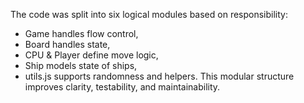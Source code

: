 The code was split into six logical modules based on responsibility:
- Game handles flow control,
- Board handles state,
- CPU & Player define move logic,
- Ship models state of ships,
- utils.js supports randomness and helpers.
This modular structure improves clarity, testability, and maintainability.
